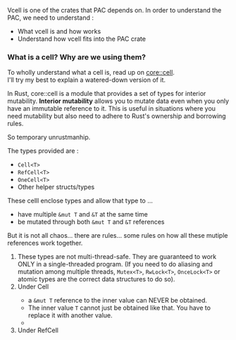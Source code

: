 Vcell is one of the crates that PAC depends on. In order to understand the PAC, we need to understand : 
- What vcell is and how works
- Understand how vcell fits into the PAC crate


### What is a cell? Why are we using them?

To wholly understand what a cell is, read up on [core::cell][core_cell_documentation].  
I'll try my best to explain a watered-down version of it.  

In Rust, core::cell is a module that provides a set of types for interior mutability. **Interior mutability** allows you to mutate data even when you only have an immutable reference to it. This is useful in situations where you need mutability but also need to adhere to Rust's ownership and borrowing rules.  

So temporary unrustmanhip.  

The types provided are : 
- `Cell<T>`
- `RefCell<T>`
- `OneCell<T>`
- Other helper structs/types

These celll enclose types and allow that type to ...
- have multiple `&mut T` and `&T` at the same time
- be mutated through both `&mut T` and `&T` references  

But it is not all chaos... there are rules... some rules on how all these mutiple references work together.  
1. These types are not multi-thread-safe. They are guaranteed to work ONLY in a single-threaded program. (If you need to do aliasing and mutation among multiple threads, `Mutex<T>`, `RwLock<T>`, `OnceLock<T>` or atomic types are the correct data structures to do so).
2. Under Cell<T>
   - a `&mut T` reference to the inner value can NEVER be obtained.
   - The inner value `T` cannot just be obtained like that. You have to replace it with another value.  
   - 
3. Under RefCell<T>




[core_cell_documentation]: undone_link